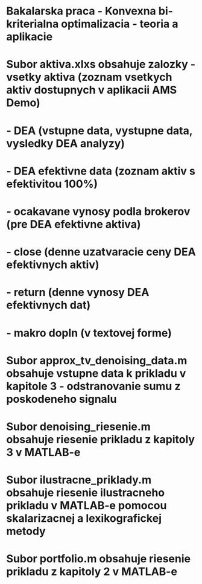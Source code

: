 # Bakalarska praca - Konvexna bi-kriterialna optimalizacia - teoria a aplikacie

# Subor aktiva.xlxs obsahuje zalozky  - vsetky aktiva (zoznam vsetkych aktiv dostupnych v aplikacii AMS Demo)
#                                    - DEA (vstupne data, vystupne data, vysledky DEA analyzy)
#                                    - DEA efektivne data (zoznam aktiv s efektivitou 100%)
#                                    - ocakavane vynosy podla brokerov (pre DEA efektivne aktiva)
#                                    - close (denne uzatvaracie ceny DEA efektivnych aktiv)
#                                    - return (denne vynosy DEA efektivnych dat)
#                                    - makro dopln (v textovej forme)
# Subor approx_tv_denoising_data.m obsahuje vstupne data k prikladu v kapitole 3 - odstranovanie sumu z poskodeneho signalu
# Subor denoising_riesenie.m obsahuje riesenie prikladu z kapitoly 3 v MATLAB-e
# Subor ilustracne_priklady.m obsahuje riesenie ilustracneho prikladu v MATLAB-e pomocou skalarizacnej a lexikografickej metody
# Subor portfolio.m obsahuje riesenie prikladu z kapitoly 2 v MATLAB-e
